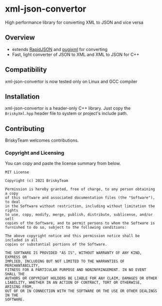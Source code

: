 # xml-json-convertor
High performance library for converting XML to JSON and vice versa

## Overview
- extends [RapidJSON](https://github.com/Tencent/rapidjson) and [pugixml](https://github.com/zeux/pugixml) for converting 
- Fast, light converter of JSON to XML and XML to JSON for C++

## Compatibility
xml-json-convertor is now tested only on Linux and GCC compiler

## Installation

xml-json-convertor is a header-only C++ library. Just copy the `BriskyXml.hpp` header file to system or project's include path.

## Contributing

BriskyTeam welcomes contributions.

### Copyright and Licensing

You can copy and paste the license summary from below.

```
MIT License

Copyright (c) 2021 BriskyTeam

Permission is hereby granted, free of charge, to any person obtaining a copy
of this software and associated documentation files (the "Software"), to deal
in the Software without restriction, including without limitation the rights
to use, copy, modify, merge, publish, distribute, sublicense, and/or sell
copies of the Software, and to permit persons to whom the Software is
furnished to do so, subject to the following conditions:

The above copyright notice and this permission notice shall be included in all
copies or substantial portions of the Software.

THE SOFTWARE IS PROVIDED "AS IS", WITHOUT WARRANTY OF ANY KIND, EXPRESS OR
IMPLIED, INCLUDING BUT NOT LIMITED TO THE WARRANTIES OF MERCHANTABILITY,
FITNESS FOR A PARTICULAR PURPOSE AND NONINFRINGEMENT. IN NO EVENT SHALL THE
AUTHORS OR COPYRIGHT HOLDERS BE LIABLE FOR ANY CLAIM, DAMAGES OR OTHER
LIABILITY, WHETHER IN AN ACTION OF CONTRACT, TORT OR OTHERWISE, ARISING FROM,
OUT OF OR IN CONNECTION WITH THE SOFTWARE OR THE USE OR OTHER DEALINGS IN THE
SOFTWARE.

```
